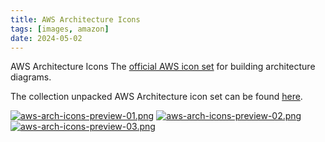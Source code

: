 ```yaml
---
title: AWS Architecture Icons
tags: [images, amazon]
date: 2024-05-02
---
```


AWS Architecture Icons
The [official AWS icon set](https://aws.amazon.com/architecture/icons/) for building architecture diagrams.
<!--more-->

The collection unpacked AWS Architecture icon set can be found [here](https://revgen.gitlab.io/images/aws-architecture-icons/).

[![aws-arch-icons-preview-01.png](aws-arch-icons-preview-01.png)](https://revgen.gitlab.io/images/aws-architecture-icons/)
[![aws-arch-icons-preview-02.png](aws-arch-icons-preview-02.png)](https://revgen.gitlab.io/images/aws-architecture-icons/)
[![aws-arch-icons-preview-03.png](aws-arch-icons-preview-03.png)](https://revgen.gitlab.io/images/aws-architecture-icons/)
